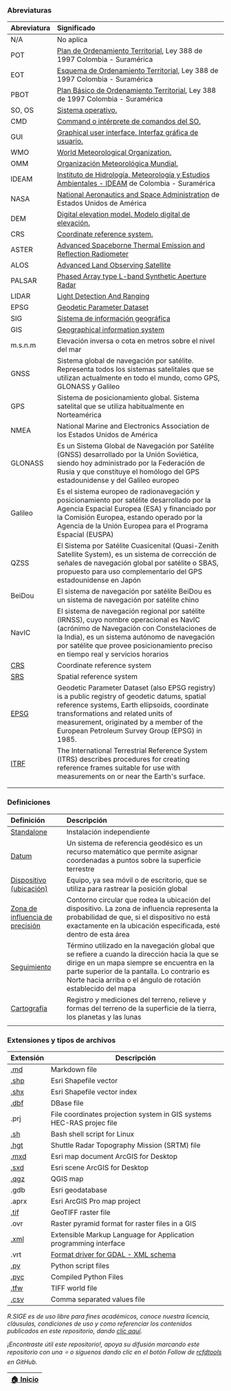 ### Abreviaturas

| Abreviatura                                                                                | Significado                                                                                                                                                                                                                                                                       |
|:-------------------------------------------------------------------------------------------|:----------------------------------------------------------------------------------------------------------------------------------------------------------------------------------------------------------------------------------------------------------------------------------|
| N/A                                                                                        | No aplica                                                                                                                                                                                                                                                                         |
| POT                                                                                        | [Plan de Ordenamiento Territorial](http://www.secretariasenado.gov.co/senado/basedoc/ley_0388_1997.html), Ley 388 de 1997 Colombia - Suramérica                                                                                                                                   |
| EOT                                                                                        | [Esquema de Ordenamiento Territorial](http://www.secretariasenado.gov.co/senado/basedoc/ley_0388_1997.html), Ley 388 de 1997 Colombia - Suramérica                                                                                                                                |
| PBOT                                                                                       | [Plan Básico de Ordenamiento Territorial](http://www.secretariasenado.gov.co/senado/basedoc/ley_0388_1997.html), Ley 388 de 1997 Colombia - Suramérica                                                                                                                            |
| SO, OS                                                                                     | [Sistema operativo.](https://en.wikipedia.org/wiki/Operating_system)                                                                                                                                                                                                              |
| CMD                                                                                        | [Command o intérprete de comandos del SO.](https://en.wikipedia.org/wiki/Cmd.exe)                                                                                                                                                                                                 |
| GUI                                                                                        | [Graphical user interface. Interfaz gráfica de usuario.](https://en.wikipedia.org/wiki/Graphical_user_interface)                                                                                                                                                                  |
| WMO                                                                                        | [World Meteorological Organization.](https://public.wmo.int/en)                                                                                                                                                                                                                   |
| OMM                                                                                        | [Organización Meteorológica Mundial.](https://public.wmo.int/es)                                                                                                                                                                                                                  |
| IDEAM                                                                                      | [Instituto de Hidrología, Meteorología y Estudios Ambientales - IDEAM](http://www.ideam.gov.co/) de Colombia - Suramérica                                                                                                                                                         |
| NASA                                                                                       | [National Aeronautics and Space Administration](https://www.nasa.gov/) de Estados Unidos de América                                                                                                                                                                               |
| DEM                                                                                        | [Digital elevation model. Modelo digital de elevación.](https://pro.arcgis.com/en/pro-app/2.8/tool-reference/spatial-analyst/exploring-digital-elevation-models.htm)                                                                                                              |
| CRS                                                                                        | [Coordinate reference system.](https://docs.qgis.org/3.22/en/docs/gentle_gis_introduction/coordinate_reference_systems.html)                                                                                                                                                      |
| ASTER                                                                                      | [Advanced Spaceborne Thermal Emission and Reflection Radiometer ](https://asterweb.jpl.nasa.gov/gdem.asp)                                                                                                                                                                         |
| ALOS                                                                                       | [Advanced Land Observing Satellite](https://asf.alaska.edu/data-sets/sar-data-sets/alos-palsar/)                                                                                                                                                                                  |
| PALSAR                                                                                     | [Phased Array type L-band Synthetic Aperture Radar ](https://asf.alaska.edu/data-sets/sar-data-sets/alos-palsar/)                                                                                                                                                                 |
| LIDAR                                                                                      | [Light Detection And Ranging](https://en.wikipedia.org/wiki/Lidar)                                                                                                                                                                                                                |
| EPSG                                                                                       | [Geodetic Parameter Dataset](https://en.wikipedia.org/wiki/EPSG_Geodetic_Parameter_Dataset)                                                                                                                                                                                       |
| SIG                                                                                        | [Sistema de información geográfica](https://www.esri.com/es-es/what-is-gis/overview)                                                                                                                                                                                              |
| GIS                                                                                        | [Geographical information system](https://www.esri.com/en-us/what-is-gis/overview)                                                                                                                                                                                                |
| m.s.n.m                                                                                    | Elevación inversa o cota en metros sobre el nivel del mar                                                                                                                                                                                                                         |
| GNSS                                                                                       | Sistema global de navegación por satélite. Representa todos los sistemas satelitales que se utilizan actualmente en todo el mundo, como GPS, GLONASS y Galileo                                                                                                                    |
| GPS                                                                                        | Sistema de posicionamiento global. Sistema satelital que se utiliza habitualmente en Norteamérica                                                                                                                                                                                 |
| NMEA                                                                                       | National Marine and Electronics Association de los Estados Unidos de América                                                                                                                                                                                                      |
| GLONASS                                                                                    | Es un Sistema Global de Navegación por Satélite (GNSS) desarrollado por la Unión Soviética, siendo hoy administrado por la Federación de Rusia y que constituye el homólogo del GPS estadounidense y del Galileo europeo                                                          |
| Galileo                                                                                    | Es el sistema europeo de radionavegación y posicionamiento por satélite desarrollado por la Agencia Espacial Europea (ESA) y financiado por la Comisión Europea, estando operado por la Agencia de la Unión Europea para el Programa Espacial (EUSPA)                             |
| QZSS                                                                                       | El Sistema por Satélite Cuasicenital (Quasi-Zenith Satellite System), es un sistema de corrección de señales de navegación global por satélite o SBAS, propuesto para uso complementario del GPS estadounidense en Japón                                                          |
| BeiDou                                                                                     | El sistema de navegación por satélite BeiDou  es un sistema de navegación por satélite chino                                                                                                                                                                                      |
| NavIC                                                                                      | El sistema de navegación regional por satélite (IRNSS), cuyo nombre operacional es NavIC (acrónimo de Navegación con Constelaciones de la India), es un sistema autónomo de navegación por satélite que provee posicionamiento preciso en tiempo real y servicios horarios        |
| [CRS](https://en.wikipedia.org/wiki/Spatial_reference_system)                              | Coordinate reference system                                                                                                                                                                                                                                                       |
| [SRS](https://en.wikipedia.org/wiki/Spatial_reference_system)                              | Spatial reference system                                                                                                                                                                                                                                                          |
| [EPSG](https://en.wikipedia.org/wiki/EPSG_Geodetic_Parameter_Dataset)                      | Geodetic Parameter Dataset (also EPSG registry) is a public registry of geodetic datums, spatial reference systems, Earth ellipsoids, coordinate transformations and related units of measurement, originated by a member of the European Petroleum Survey Group (EPSG) in 1985.  |
| [ITRF](https://en.wikipedia.org/wiki/International_Terrestrial_Reference_System_and_Frame) | The International Terrestrial Reference System (ITRS) describes procedures for creating reference frames suitable for use with measurements on or near the Earth's surface.                                                                                                       |
|                                                                                            |                                                                                                                                                                                                                                                                                   |
|                                                                                            |                                                                                                                                                                                                                                                                                   |


### Definiciones

| Definición                                                                                                                             | Descripción                                                                                                                                                                                                                                                 |
|:---------------------------------------------------------------------------------------------------------------------------------------|:------------------------------------------------------------------------------------------------------------------------------------------------------------------------------------------------------------------------------------------------------------|
| [Standalone](https://en.wikipedia.org/wiki/Standalone_software)                                                                        | Instalación independiente                                                                                                                                                                                                                                   |
| [Datum](https://en.wikipedia.org/wiki/Geodetic_datum)                                                                                  | Un sistema de referencia geodésico es un recurso matemático que permite asignar coordenadas a puntos sobre la superficie terrestre                                                                                                                          |
| [Dispositivo (ubicación)](https://pro.arcgis.com/es/pro-app/latest/help/mapping/device-location/gnss-and-location-devices.htm)         | Equipo, ya sea móvil o de escritorio, que se utiliza para rastrear la posición global                                                                                                                                                                       |
| [Zona de influencia de precisión](https://pro.arcgis.com/es/pro-app/latest/help/mapping/device-location/gnss-and-location-devices.htm) | Contorno circular que rodea la ubicación del dispositivo. La zona de influencia representa la probabilidad de que, si el dispositivo no está exactamente en la ubicación especificada, esté dentro de esta área                                             |
| [Seguimiento](https://pro.arcgis.com/es/pro-app/latest/help/mapping/device-location/gnss-and-location-devices.htm)                     | Término utilizado en la navegación global que se refiere a cuando la dirección hacia la que se dirige en un mapa siempre se encuentra en la parte superior de la pantalla. Lo contrario es Norte hacia arriba o el ángulo de rotación establecido del mapa  |
| [Cartografía](https://support.esri.com/es-es/gis-dictionary/surveying)                                                                 | Registro y mediciones del terreno, relieve y formas del terreno de la superficie de la tierra, los planetas y las lunas                                                                                                                                                                                                                                                            |
|                                                                                                                                        |                                                                                                                                                                                                                                                             |


### Extensiones y tipos de archivos

| Extensión                                   | Descripción                                                                      |
|:--------------------------------------------|----------------------------------------------------------------------------------|
| [.md](https://fileinfo.com/extension/md)    | Markdown file                                                                    |
| [.shp](https://fileinfo.com/extension/shp)  | Esri Shapefile vector                                                            |
| [.shx](https://fileinfo.com/extension/shx)  | Esri Shapefile vector index                                                      |
| [.dbf](https://fileinfo.com/extension/dbf)  | DBase file                                                                       |
| .prj                                        | File coordinates projection system in GIS systems<br>HEC-RAS projec file         |
| [.sh](https://fileinfo.com/extension/sh)    | Bash shell script for Linux                                                      |
| [.hgt](https://fileinfo.com/extension/hgt)  | Shuttle Radar Topography Mission (SRTM) file                                     |
| [.mxd](https://fileinfo.com/extension/mxd)  | Esri map document ArcGIS for Desktop                                             |
| [.sxd](https://fileinfo.com/extension/sxd)  | Esri scene ArcGIS for Desktop                                                    |
| [.qgz](https://fileinfo.com/extension/qgz)  | QGIS map                                                                         |
| .gdb                                        | Esri geodatabase                                                                 |
| .aprx                                       | Esri ArcGIS Pro map project                                                      |
| [.tif](https://fileinfo.com/extension/tif)  | GeoTIFF raster file                                                              |
| .ovr                                        | Raster pyramid format for raster files in a GIS                                  |
| [.xml](https://fileinfo.com/extension/xml)  | Extensible Markup Language for Application programming interface                 |
| .vrt                                        | [Format driver for GDAL -  XML schema](https://gdal.org/drivers/raster/vrt.html) |
| [.py](https://fileinfo.com/extension/py)    | Python script files                                                              |
| [.pyc](https://fileinfo.com/extension/pyc)  | Compiled Python Files                                                            |
| [.tfw](https://fileinfo.com/extension/tfw)  | TIFF world file                                                                  |
| [.csv](https://fileinfo.com/extension/csv)  | Comma separated values file                                                      |


_R.SIGE es de uso libre para fines académicos, conoce nuestra licencia, cláusulas, condiciones de uso y como referenciar los contenidos publicados en este repositorio, dando [clic aquí](LICENSE.md)._

_¡Encontraste útil este repositorio!, apoya su difusión marcando este repositorio con una ⭐ o síguenos dando clic en el botón Follow de [rcfdtools](https://github.com/rcfdtools) en GitHub._

| [:house: Inicio](README.md) |
|-----------------------------|